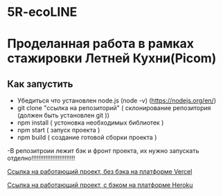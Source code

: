 # 5R-ecoLINE

# Проделанная работа в рамках стажировки Летней Кухни(Picom)

## Как запустить
  - Убедиться что установлен node.js (node -v) (https://nodejs.org/en/)
  - git clone "ссылка на репозиторий" ( склонирование репозитория (должен быть установлен git ))
  - npm install ( устоновка необходимых библиотек )
  - npm start ( запуск проекта )
  - npm build ( создание готовой сборки проекта )
  
  
  -В репозитроии лежит бэк и фронт проекта, их нужно запускать отделно!!!!!!!!!!!!!!!!!!!!!!!!!

  [Ссылка на работающий проект, без бэка на платформе Vercel ](https://2021-theta.vercel.app/)
  
  [Ссылка на работающий проект, с бэком на платформе Heroku](https://five-r-ecoline.herokuapp.com/)
